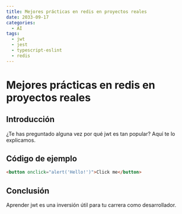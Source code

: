 ```yaml
---
title: Mejores prácticas en redis en proyectos reales
date: 2033-09-17
categories:
  - AI
tags:
  - jwt
  - jest
  - typescript-eslint
  - redis
---
```


# Mejores prácticas en redis en proyectos reales

## Introducción

¿Te has preguntado alguna vez por qué jwt es tan popular? Aquí te lo explicamos.

## Código de ejemplo

```html
<button onclick="alert('Hello!')">Click me</button>
```

## Conclusión

Aprender jwt es una inversión útil para tu carrera como desarrollador.